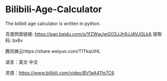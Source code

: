 # Bilibili-Age-Calculator
The bilibili age calculator is written in python.

百度网盘链接: https://pan.baidu.com/s/1fZWwJwGO3JJh9JJAVJGLkA 提取码: bx8v

 腾讯微云https://share.weiyun.com/T1TkqUHL

  语言：英文 中文
  
   灵感：https://www.bilibili.com/video/BV1eA411q7C6
